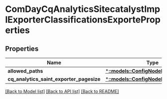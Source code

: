 # ComDayCqAnalyticsSitecatalystImplExporterClassificationsExporteProperties

## Properties
Name | Type | Description | Notes
------------ | ------------- | ------------- | -------------
**allowed_paths** | [***::models::ConfigNodePropertyArray**](configNodePropertyArray.md) |  | [optional] 
**cq_analytics_saint_exporter_pagesize** | [***::models::ConfigNodePropertyInteger**](configNodePropertyInteger.md) |  | [optional] 

[[Back to Model list]](../README.md#documentation-for-models) [[Back to API list]](../README.md#documentation-for-api-endpoints) [[Back to README]](../README.md)


